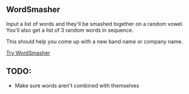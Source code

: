 WordSmasher
---
Input a list of words and they'll be smashed together on a random vowel. You'll also get a list of 3 random words in sequence. 

This should help you come up with a new band name or company name. 

[Try WordSmasher](http://wordsmasher.lovethissh.it/)

TODO:
---
* Make sure words aren't combined with themselves
